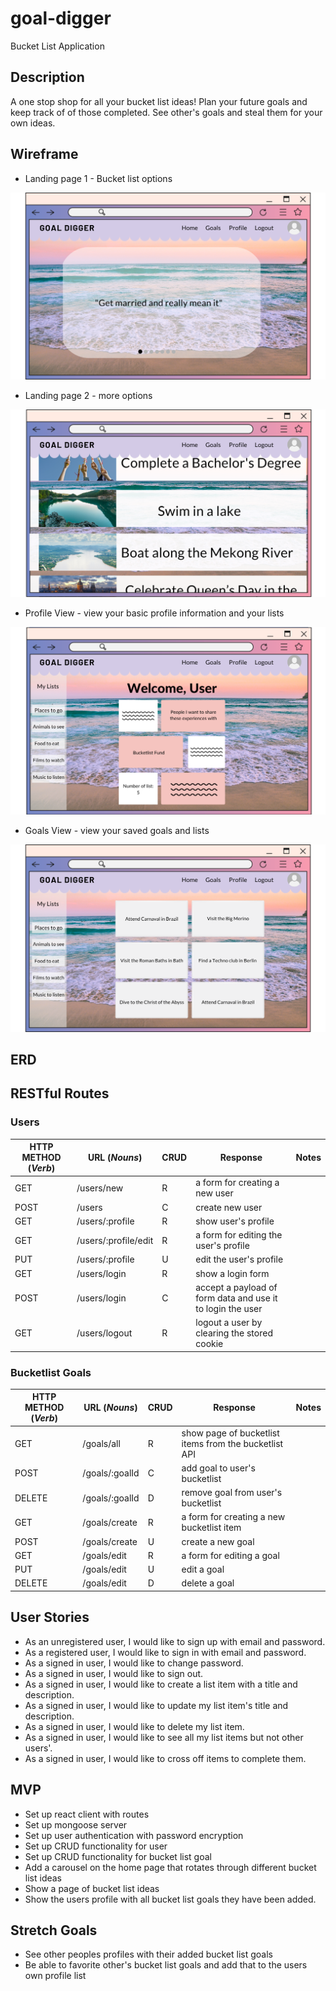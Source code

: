 # goal-digger

Bucket List Application

## Description

A one stop shop for all your bucket list ideas! Plan your future goals and keep track of of those completed. See other's goals and steal them for your own ideas.

## Wireframe
- Landing page 1 - Bucket list options

![wireframe](./Goal-Digger-Wireframe/Landing-page.png)
- Landing page 2 - more options

![wireframe](./Goal-Digger-Wireframe/Landing-page-2.png)
- Profile View - view your basic profile information and your lists

![wireframe](./Goal-Digger-Wireframe/Profile-view.png)
- Goals View - view your saved goals and lists

![wireframe](./Goal-Digger-Wireframe/Goals-View.png)

## ERD

## RESTful Routes

### Users
| HTTP METHOD (_Verb_) | URL (_Nouns_)            | CRUD | Response                                                    | Notes |
| -------------------- | -------------            | ---- | --------                                                    | ----- |
| GET                  | /users/new               | R    | a form for creating a new user                              |       |
| POST                 | /users                   | C    | create new user                                             |       |
| GET                  | /users/:profile          | R    | show user's profile                                         |       |
| GET                  | /users/:profile/edit     | R    | a form for editing the user's profile                       |       |
| PUT                  | /users/:profile          | U    | edit the user's profile                                     |       |
| GET                  | /users/login             | R    | show a login form                                           |       |
| POST                 | /users/login             | C    | accept a payload of form data and use it to login the user  |       |
| GET                  | /users/logout            | R    | logout a user by clearing the stored cookie                 |       |

### Bucketlist Goals
| HTTP METHOD (_Verb_) | URL (_Nouns_)              | CRUD | Response                                                  | Notes |
| -------------------- | -------------              | ---- | --------                                                  | ----- |
| GET                  | /goals/all                 | R    | show page of bucketlist items from the bucketlist API     |       |
| POST                 | /goals/:goalId             | C    | add goal to user's bucketlist                             |       |
| DELETE               | /goals/:goalId             | D    | remove goal from user's bucketlist                        |       |
| GET                  | /goals/create              | R    | a form for creating a new bucketlist item                 |       |
| POST                 | /goals/create              | U    | create a new goal                                         |       |
| GET                  | /goals/edit                | R    | a form for editing a goal                                 |       |
| PUT                  | /goals/edit                | U    | edit a goal                                               |       |
| DELETE               | /goals/edit                | D    | delete a goal                                             |       |



## User Stories

- As an unregistered user, I would like to sign up with email and password.
- As a registered user, I would like to sign in with email and password.
- As a signed in user, I would like to change password.
- As a signed in user, I would like to sign out.
- As a signed in user, I would like to create a list item with a title and description.
- As a signed in user, I would like to update my list item's title and description.
- As a signed in user, I would like to delete my list item.
- As a signed in user, I would like to see all my list items but not other users'.
- As a signed in user, I would like to cross off items to complete them.

## MVP

- Set up react client with routes
- Set up mongoose server
- Set up user authentication with password encryption
- Set up CRUD functionality for user
- Set up CRUD functionality for bucket list goal
- Add a carousel on the home page that rotates through different bucket list ideas
- Show a page of bucket list ideas
- Show the users profile with all bucket list goals they have been added.

## Stretch Goals

- See other peoples profiles with their added bucket list goals
- Be able to favorite other's bucket list goals and add that to the users own profile list
